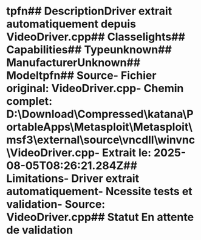 # tpfn##  DescriptionDriver extrait automatiquement depuis VideoDriver.cpp##  Classelights##  Capabilities##  Typeunknown##  ManufacturerUnknown##  Modeltpfn##  Source- **Fichier original**: VideoDriver.cpp- **Chemin complet**: D:\Download\Compressed\katana\PortableApps\Metasploit\Metasploit\msf3\external\source\vncdll\winvnc\VideoDriver.cpp- **Extrait le**: 2025-08-05T08:26:21.284Z##  Limitations- Driver extrait automatiquement- Ncessite tests et validation- Source: VideoDriver.cpp##  Statut En attente de validation